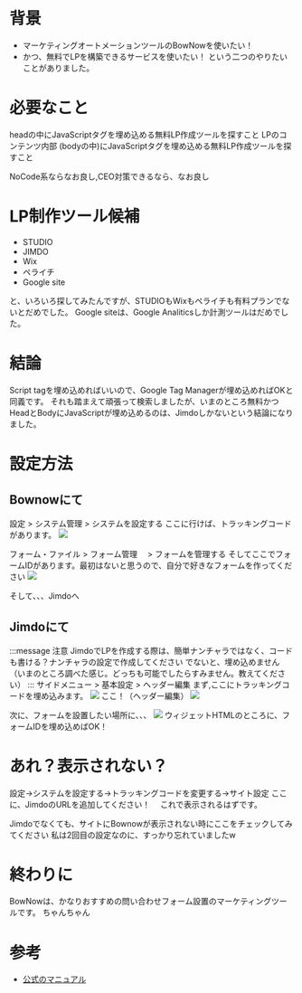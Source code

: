 # 背景
- マーケティングオートメーションツールのBowNowを使いたい！
- かつ、無料でLPを構築できるサービスを使いたい！
という二つのやりたいことがありました。

# 必要なこと
headの中にJavaScriptタグを埋め込める無料LP作成ツールを探すこと
LPのコンテンツ内部 (bodyの中)にJavaScriptタグを埋め込める無料LP作成ツールを探すこと

NoCode系ならなお良し,CEO対策できるなら、なお良し

# LP制作ツール候補
- STUDIO
- JIMDO
- Wix
- ペライチ
- Google site

と、いろいろ探してみたんですが、STUDIOもWixもペライチも有料プランでないとだめでした。
Google siteは、Google Analiticsしか計測ツールはだめでした。

# 結論
Script tagを埋め込めればいいので、Google Tag Managerが埋め込めればOKと同義です。
それも踏まえて頑張って検索しましたが、いまのところ無料かつHeadとBodyにJavaScriptが埋め込めるのは、Jimdoしかないという結論になりました。


# 設定方法

## Bownowにて
設定 > システム管理 > システムを設定する
ここに行けば、トラッキングコードがあります。
![](https://storage.googleapis.com/zenn-user-upload/98f754f2426d-20220727.png)

フォーム・ファイル > フォーム管理　 > フォームを管理する
そしてここでフォームIDがあります。最初はないと思うので、自分で好きなフォームを作ってください
![](https://storage.googleapis.com/zenn-user-upload/cbf21b2ea017-20220727.png)

そして、、、Jimdoへ
## Jimdoにて
:::message
注意
JimdoでLPを作成する際は、簡単ナンチャラではなく、コードも書ける？ナンチャラの設定で作成してください
でないと、埋め込めません（いまのところ調べた感じ。どっちも可能でしたらすみません。教えてください）
:::
サイドメニュー > 基本設定 > ヘッダー編集
まず,ここにトラッキングコードを埋め込みます。
![](https://storage.googleapis.com/zenn-user-upload/963dc005a7f2-20220727.png)
ここ！（ヘッダー編集）
![](https://storage.googleapis.com/zenn-user-upload/6bcb573cfdd8-20220727.png)


次に、フォームを設置したい場所に、、、
![](https://storage.googleapis.com/zenn-user-upload/5c27e819869d-20220727.png)
ウィジェットHTMLのところに、フォームIDを埋め込めばOK！

# あれ？表示されない？

設定→システムを設定する→トラッキングコードを変更する→サイト設定
ここに、JimdoのURLを追加してください！　
これで表示されるはずです。

Jimdoでなくても、サイトにBownowが表示されない時にここをチェックしてみてください
私は2回目の設定なのに、すっかり忘れていましたw

# 終わりに
BowNowは、かなりおすすめの問い合わせフォーム設置のマーケティングツールです。
ちゃんちゃん

# 参考
- [公式のマニュアル](https://manual.bow-now.jp/)